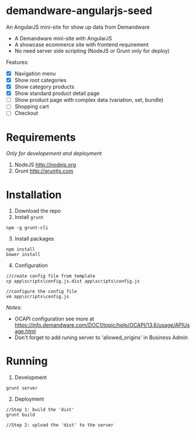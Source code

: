 demandware-angularjs-seed
=========================

An AngularJS mini-site for show up data from Demandware

- A Demandware mini-site with AngularJS
- A showcase ecommerce site with frontend requirement
- No need server side scripting (NodeJS or Grunt only for deploy)

Features:

- [x] Navigation menu
- [x] Show root categories 
- [x] Show category products
- [x] Show standard product detail page
- [ ] Show product page with complex data (variation, set, bundle)
- [ ] Shopping cart
- [ ] Checkout

Requirements
============

*Only for developement and deployment*

1. NodeJS http://nodejs.org
2. Grunt http://gruntjs.com


Installation
============

1. Download the repo
2. Install ``grunt``
 ```
 npm -g grunt-cli
 ```
3. Install packages
 ```
 npm install
 bower install
 ```
4. Configuration
 ```
 //create config file from template
 cp app\scripts\config.js.dist app\scripts\config.js
 
 //configure the config file
 vm app\scripts\config.js
 ```
 
 *Notes:*
 - OCAPI configuration see more at https://info.demandware.com/DOC1/topic/help/OCAPI/13.6/usage/APIUsage.html
 - Don't forget to add runing server to 'allowed_origins' in Business Admin

Running
=======

1. Development
 ```
 grunt server
 ```
 
2. Deployment
 ```
 //Step 1: build the 'dist'
 grunt build
 
 //Step 2: upload the 'dist' to the server
 ```
 